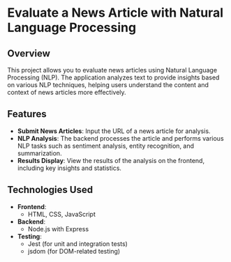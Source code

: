 # Evaluate a News Article with Natural Language Processing

## Overview

This project allows you to evaluate news articles using Natural Language Processing (NLP). The application analyzes text to provide insights based on various NLP techniques, helping users understand the content and context of news articles more effectively.

## Features

- **Submit News Articles**: Input the URL of a news article for analysis.
- **NLP Analysis**: The backend processes the article and performs various NLP tasks such as sentiment analysis, entity recognition, and summarization.
- **Results Display**: View the results of the analysis on the frontend, including key insights and statistics.

## Technologies Used

- **Frontend**: 
  - HTML, CSS, JavaScript
- **Backend**:
  - Node.js with Express
- **Testing**:
  - Jest (for unit and integration tests)
  - jsdom (for DOM-related testing)